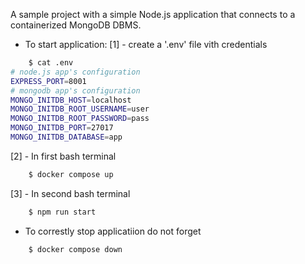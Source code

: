 A sample project with a simple Node.js application that connects to a containerized MongoDB DBMS.

* To start application:
[1] - create a '.env' file vith credentials
```bash
    $ cat .env
# node.js app's configuration
EXPRESS_PORT=8001
# mongodb app's configuration
MONGO_INITDB_HOST=localhost
MONGO_INITDB_ROOT_USERNAME=user
MONGO_INITDB_ROOT_PASSWORD=pass
MONGO_INITDB_PORT=27017
MONGO_INITDB_DATABASE=app
```

[2] - In first bash terminal
```bash
    $ docker compose up
```

[3] - In second bash terminal
```bash
    $ npm run start
```


* To correstly stop applicatiion do not forget
```bash
    $ docker compose down
```